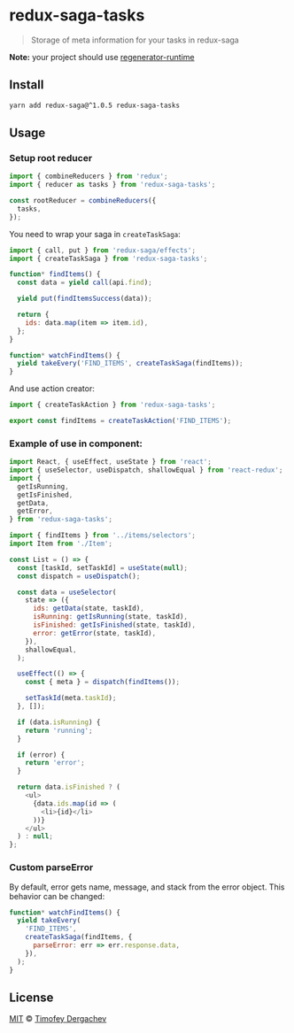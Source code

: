 # redux-saga-tasks

> Storage of meta information for your tasks in redux-saga

**Note:** your project should use [regenerator-runtime](https://www.npmjs.com/package/regenerator-runtime)

## Install

```sh
yarn add redux-saga@^1.0.5 redux-saga-tasks
```

## Usage

### Setup root reducer

```js
import { combineReducers } from 'redux';
import { reducer as tasks } from 'redux-saga-tasks';

const rootReducer = combineReducers({
  tasks,
});
```

You need to wrap your saga in `createTaskSaga`:

```js
import { call, put } from 'redux-saga/effects';
import { createTaskSaga } from 'redux-saga-tasks';

function* findItems() {
  const data = yield call(api.find);

  yield put(findItemsSuccess(data));

  return {
    ids: data.map(item => item.id),
  };
}

function* watchFindItems() {
  yield takeEvery('FIND_ITEMS', createTaskSaga(findItems));
}
```

And use action creator:

```js
import { createTaskAction } from 'redux-saga-tasks';

export const findItems = createTaskAction('FIND_ITEMS');
```

### Example of use in component:

```js
import React, { useEffect, useState } from 'react';
import { useSelector, useDispatch, shallowEqual } from 'react-redux';
import {
  getIsRunning,
  getIsFinished,
  getData,
  getError,
} from 'redux-saga-tasks';

import { findItems } from '../items/selectors';
import Item from './Item';

const List = () => {
  const [taskId, setTaskId] = useState(null);
  const dispatch = useDispatch();

  const data = useSelector(
    state => ({
      ids: getData(state, taskId),
      isRunning: getIsRunning(state, taskId),
      isFinished: getIsFinished(state, taskId),
      error: getError(state, taskId),
    }),
    shallowEqual,
  );

  useEffect(() => {
    const { meta } = dispatch(findItems());

    setTaskId(meta.taskId);
  }, []);

  if (data.isRunning) {
    return 'running';
  }

  if (error) {
    return 'error';
  }

  return data.isFinished ? (
    <ul>
      {data.ids.map(id => (
        <li>{id}</li>
      ))}
    </ul>
  ) : null;
};
```

### Custom parseError

By default, error gets name, message, and stack from the error object. This behavior can be changed:

```js
function* watchFindItems() {
  yield takeEvery(
    'FIND_ITEMS',
    createTaskSaga(findItems, {
      parseError: err => err.response.data,
    }),
  );
}
```

## License

[MIT](LICENSE.md) © [Timofey Dergachev](https://exeto.me)
